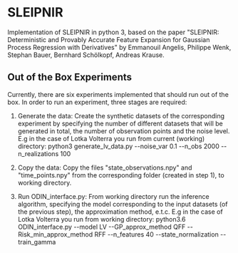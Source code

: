 # SLEIPNIR
Implementation of SLEIPNIR in python 3, based on the paper "SLEIPNIR: Deterministic and Provably Accurate Feature Expansion for
Gaussian Process Regression with Derivatives" by Emmanouil Angelis, Philippe Wenk, Stephan Bauer, Bernhard Schölkopf, Andreas Krause.

## Out of the Box Experiments
Currently, there are six experiments implemented that should run out of the box. In order to run an experiment, three stages are required:
1) Generate the data: Create the synthetic datasets of the corresponding experiment by specifying the number of different datasets that will be generated in total, the number of observation points and the noise level. E.g in the case of Lotka Volterra you run from current (working) directory: python3 generate_lv_data.py --noise_var 0.1 --n_obs 2000 --n_realizations 100

2) Copy the data: Copy the files "state_observations.npy" and "time_points.npy" from the corresponding folder (created in step 1), to working directory. 

3) Run ODIN_interface.py: From working directory run the inference algorithm, specifying the model corresponding to the input datasets (of the previous step), the approximation method, e.t.c. E.g in the case of Lotka Volterra you run from working directory: python3.6 ODIN_interface.py --model LV --GP_approx_method QFF --Risk_min_approx_method RFF --n_features 40 --state_normalization --train_gamma
